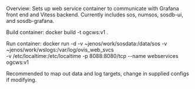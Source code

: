 Overview:
Sets up web service container to communicate with Grafana front end and Vitess backend.
Currently includes sos, numsos, sosdb-ui, and sosdb-grafana.

Build container:
docker build -t ogcws:v1 .

Run container:
docker run -d -v ~jenos/work/sosdata:/data/sos -v ~jenos/work/wslogs:/var/log/ovis_web_svcs \
-v /etc/localtime:/etc/localtime -p 8088:8080/tcp --name webservices ogcws:v1

Recommended to map out data and log targets, change in supplied configs if modifying.

